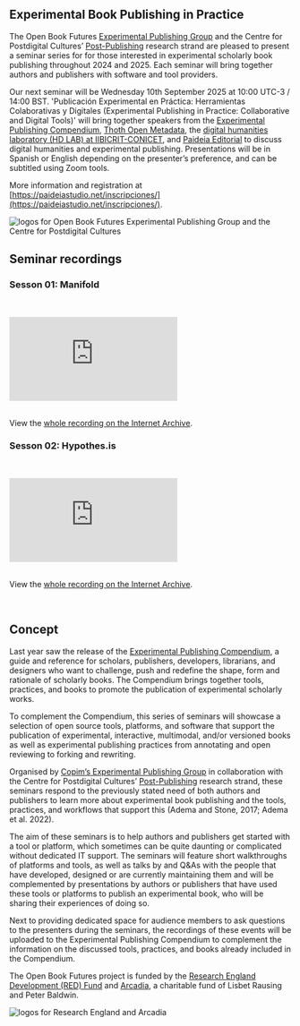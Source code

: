 ## Experimental Book Publishing in Practice

The Open Book Futures [Experimental Publishing Group](https://copim.pubpub.org/experimental-publishing-group) and the Centre for Postdigital Cultures’ [Post-Publishing](https://postpublishing.postdigitalcultures.org) research strand are pleased to present a seminar series for for those interested in experimental scholarly book publishing throughout 2024 and 2025. Each seminar will bring together authors and publishers with software and tool providers. 

Our next seminar will be Wednesday 10th September 2025 at 10:00 UTC-3 / 14:00 BST. 'Publicación Experimental en Práctica: Herramientas Colaborativas y Digitales (Experimental Publishing in Practice: Collaborative and Digital Tools)' will bring together speakers from the [Experimental Publishing Compendium](https://compendium.copim.ac.uk/), [Thoth Open Metadata](https://thoth.pub/), the [digital humanities laboratory (HD LAB) at IIBICRIT-CONICET](https://hdlab.space/), and [Paideia Editorial](https://paideiaeditorial.net/) to discuss digital humanities and experimental publishing. Presentations will be in Spanish or English depending on the presenter’s preference, and can be subtitled using Zoom tools.

More information and registration at [https://paideiastudio.net/inscripciones/](https://paideiastudio.net/inscripciones/).



![logos for Open Book Futures Experimental Publishing Group and the Centre for Postdigital Cultures](/static/images/seminar_logos.png)

## Seminar recordings

### Sesson 01: Manifold

<br><div id="embedded-video"><iframe src="https://archive.org/embed/Experimental_Publishing_Seminar_01" frameborder="0" webkitallowfullscreen="true" mozallowfullscreen="true" allowfullscreen></iframe></div><br>

View the [whole recording on the Internet Archive](https://archive.org/details/Experimental_Publishing_Seminar_01).

### Sesson 02: Hypothes.is

<br><div id="embedded-video"><iframe src="https://archive.org/embed/Experimental_Publishing_Seminar_02" frameborder="0" webkitallowfullscreen="true" mozallowfullscreen="true" allowfullscreen></iframe></div><br>

View the [whole recording on the Internet Archive](https://archive.org/details/Experimental_Publishing_Seminar_02).

<br>

## Concept

Last year saw the release of the [Experimental Publishing Compendium](https://compendium.copim.ac.uk/), a guide and reference for scholars, publishers, developers, librarians, and designers who want to challenge, push and redefine the shape, form and rationale of scholarly books. The Compendium brings together tools, practices, and books to promote the publication of experimental scholarly works. 

To complement the Compendium, this series of seminars will showcase a selection of open source tools, platforms, and software that support the publication of experimental, interactive, multimodal, and/or versioned books as well as experimental publishing practices from annotating and open reviewing to forking and rewriting. 

Organised by [Copim’s Experimental Publishing Group](https://copim.pubpub.org/experimental-publishing-group) in collaboration with the Centre for Postdigital Cultures’ [Post-Publishing](https://postpublishing.postdigitalcultures.org) research strand, these seminars respond to the previously stated need of both authors and publishers to learn more about experimental book publishing and the tools, practices, and workflows that support this (Adema and Stone, 2017; Adema et al. 2022).

The aim of these seminars is to help authors and publishers get started with a tool or platform, which sometimes can be quite daunting or complicated without dedicated IT support. The seminars will feature short walkthroughs of platforms and tools, as well as talks by and Q&As with the people that have developed, designed or are currently maintaining them and will be complemented by presentations by authors or publishers that have used these tools or platforms to publish an experimental book, who will be sharing their experiences of doing so. 

Next to providing dedicated space for audience members to ask questions to the presenters during the seminars, the recordings of these events will be uploaded to the Experimental Publishing Compendium to complement the information on the discussed tools, practices, and books already included in the Compendium.

The Open Book Futures project is funded by the [Research England Development (RED) Fund](https://re.ukri.org/funding/our-funds-overview/research-england-development-red-fund/) and [Arcadia](https://www.arcadiafund.org.uk/), a charitable fund of Lisbet Rausing and Peter Baldwin.

![logos for Research England and Arcadia](/static/images/funder_logos.png)